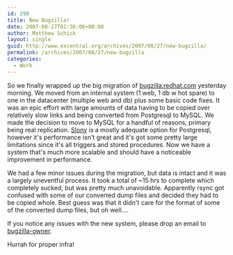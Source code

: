 ```yaml
---
id: 290
title: New Bugzilla!
date: 2007-08-27T01:36:06+00:00
author: Matthew Schick
layout: single
guid: http://www.excentral.org/archives/2007/08/27/new-bugzilla/
permalink: /archives/2007/08/27/new-bugzilla
categories:
  - Work
---
```

So we finally wrapped up the big migration of <a href="https://bugzilla.redhat.com">bugzilla.redhat.com</a> yesterday morning.  We moved from an internal system (1 web, 1 db w hot spare) to one in the datacenter (multiple web and db) plus some basic code fixes.  It was an epic effort with large amounts of data having to be copied over relatively slow links and being converted from Postgresql to MySQL.  We made the decision to move to MySQL for a handful of reasons, primary being real replication.  <a href="http://slony.info/">Slony</a> is a mostly adequate option for Postgresql, however it's performance isn't great and it's got some pretty large limitations since it's all triggers and stored procedures.  Now we have a system that's much more scalable and should have a noticeable improvement in performance.

We had a few minor issues during the migration, but data is intact and it was a largely uneventful process.  It took a total of ~15 hrs to complete which completely sucked, but was pretty much unavoidable.  Apparently rsync got confused with some of our converted dump files and decided they had to be copied whole.  Best guess was that it didn't care for the format of some of the converted dump files, but oh well.... 

If you notice any issues with the new system, please drop an email to <a href="mailto:bugzilla-owner@redhat.com">bugzilla-owner</a>.

Hurrah for proper infra!